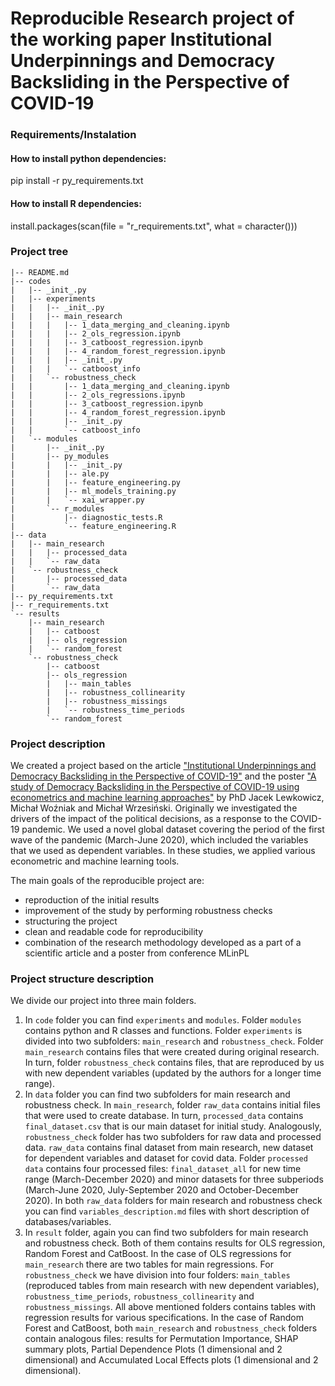 # Reproducible Research project of the working paper **Institutional Underpinnings and Democracy Backsliding in the Perspective of COVID-19**

### Requirements/Instalation
#### How to install python dependencies:
pip install -r py_requirements.txt

#### How to install R dependencies:
install.packages(scan(file = "r_requirements.txt", what = character()))

### Project tree
```
|-- README.md
|-- codes
|   |-- _init_.py
|   |-- experiments
|   |   |-- _init_.py
|   |   |-- main_research
|   |   |   |-- 1_data_merging_and_cleaning.ipynb
|   |   |   |-- 2_ols_regression.ipynb
|   |   |   |-- 3_catboost_regression.ipynb
|   |   |   |-- 4_random_forest_regression.ipynb
|   |   |   |-- _init_.py
|   |   |   `-- catboost_info
|   |   `-- robustness_check
|   |       |-- 1_data_merging_and_cleaning.ipynb
|   |       |-- 2_ols_regressions.ipynb
|   |       |-- 3_catboost_regression.ipynb
|   |       |-- 4_random_forest_regression.ipynb
|   |       |-- _init_.py
|   |       `-- catboost_info
|   `-- modules
|       |-- _init_.py
|       |-- py_modules
|       |   |-- _init_.py
|       |   |-- ale.py
|       |   |-- feature_engineering.py
|       |   |-- ml_models_training.py
|       |   `-- xai_wrapper.py
|       `-- r_modules
|           |-- diagnostic_tests.R
|           `-- feature_engineering.R
|-- data
|   |-- main_research
|   |   |-- processed_data
|   |   `-- raw_data
|   `-- robustness_check
|       |-- processed_data
|       `-- raw_data
|-- py_requirements.txt
|-- r_requirements.txt
`-- results
    |-- main_research
    |   |-- catboost
    |   |-- ols_regression
    |   `-- random_forest
    `-- robustness_check
        |-- catboost
        |-- ols_regression
        |   |-- main_tables
        |   |-- robustness_collinearity
        |   |-- robustness_missings
        |   `-- robustness_time_periods
        `-- random_forest
```

### Project description
We created a project based on the article ["Institutional Underpinnings and Democracy Backsliding in the Perspective of COVID-19"](https://www.researchgate.net/publication/351692275_Institutional_Underpinnings_and_Democracy_Backsliding_in_the_Perspective_of_COVID-19_Authors) and the poster ["A study of Democracy Backsliding in the Perspective of COVID-19 using econometrics and machine learning approaches"](https://www.researchgate.net/publication/351692152_A_study_of_Democracy_Backsliding_in_the_Perspective_of_COVID-19_using_econometrics_and_machine_learning_approaches) by PhD Jacek Lewkowicz, Michał Woźniak and Michał Wrzesiński. Originally we investigated the drivers of the impact of the political decisions, as a response to the COVID-19 pandemic. We used a novel global dataset covering the period of the first wave of the pandemic (March-June 2020), which included the variables that we used as dependent variables. In these studies, we applied various econometric and machine learning tools.

The main goals of the reproducible project are:
- reproduction of the initial results
- improvement of the study by performing robustness checks
- structuring the project
- clean and readable code for reproducibility
- combination of the research methodology developed as a part of a scientific article and a poster from conference MLinPL

### Project structure description
We divide our project into three main folders.
1) In `code` folder you can find `experiments` and `modules`. Folder `modules` contains python and R classes and functions. Folder `experiments` is divided into two subfolders: `main_research` and `robustness_check`. Folder `main_research` contains files that were created during original research. In turn, folder `robustness_check` contains files, that are reproduced by us with new dependent variables (updated by the authors for a longer time range).
2) In `data` folder you can find two subfolders for main research and robustness check. In `main_research`, folder `raw_data` contains initial files that were used to create database. In turn, `processed_data` contains `final_dataset.csv` that is our main dataset for initial study. Analogously, `robustness_check` folder has two subfolders for raw data and processed data. `raw_data` contains final dataset from main research, new dataset for dependent variables and dataset for covid data. Folder `processed data` contains four processed files: `final_dataset_all` for new time range (March-December 2020) and minor datasets for three subperiods (March-June 2020, July-September 2020 and October-December 2020). In both `raw_data` folders for main research and robustness check you can find `variables_description.md` files with short description of databases/variables.
3) In `result` folder, again you can find two subfolders for main research and robustness check. Both of them contains results for OLS regression, Random Forest and CatBoost. In the case of OLS regressions for `main_research` there are two tables for main regressions. For `robustness_check` we have division into four folders: `main_tables` (reproduced tables from main research with new dependent variables), `robustness_time_periods`, `robustness_collinearity` and `robustness_missings`. All above mentioned folders contains tables with regression results for various specifications. In the case of Random Forest and CatBoost, both `main_research` and `robustness_check` folders contain analogous files: results for Permutation Importance, SHAP summary plots, Partial Dependence Plots (1 dimensional and 2 dimensional) and Accumulated Local Effects plots (1 dimensional and 2 dimensional).

